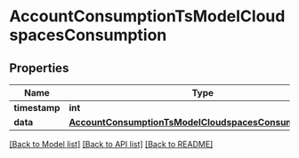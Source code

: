 # AccountConsumptionTsModelCloudspacesConsumption

## Properties
Name | Type | Description | Notes
------------ | ------------- | ------------- | -------------
**timestamp** | **int** |  | [optional] 
**data** | [**AccountConsumptionTsModelCloudspacesConsumptionData**](AccountConsumptionTsModelCloudspacesConsumptionData.md) |  | [optional] 

[[Back to Model list]](../README.md#documentation-for-models) [[Back to API list]](../README.md#documentation-for-api-endpoints) [[Back to README]](../README.md)


